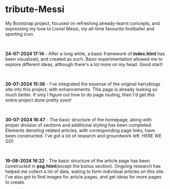 # tribute-Messi
My Bootstrap project, focused on refreshing already-learnt concepts, and expressing my love to Lionel Messi, my all-time favourite footballer and sporting icon.

<br>

<b>24-07-2024 17:14</b> - After a long while, a basic framework of <b>index.html</b> has been visualized, and created as such. Basic experimentation allowed me to explore different ideas, although there's a lot more on my head. Good start!

<br>

<b>26-07-2024 15:36</b> - I've integrated the essense of the original harryblogs site into this project, with enhancements. This page is already looking so much better. If only I figure out how to do page routing, then I'd get this entire project done pretty soon!

<br>

<b>30-07-2024 16:47</b> - The basic structure of the homepage, along with proper division of sections and additional styling has been completed. Elements denoting related articles, with corresponding page links, have been constructed. I've got a lot of research and groundwork left. HERE WE GO!

<br>

<b>19-08-2024 16:22</b> - The basic structure of the article page has been constructed in <b>psg.html</b>(except the bonus section). Ongoing research has helped me collect a lot of data, wating to form individual articles on this site. I've also got to find images for article pages, and get ideas for more pages to create.

<br>




